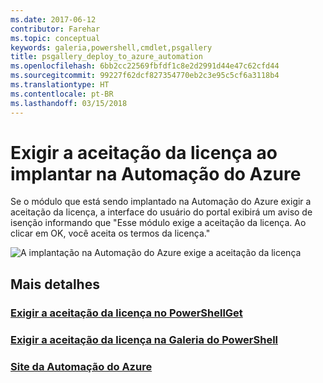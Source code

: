 ```yaml
---
ms.date: 2017-06-12
contributor: Farehar
ms.topic: conceptual
keywords: galeria,powershell,cmdlet,psgallery
title: psgallery_deploy_to_azure_automation
ms.openlocfilehash: 6bb2cc22569fbfdf1c8e2d2991d44e47c62cfd44
ms.sourcegitcommit: 99227f62dcf827354770eb2c3e95c5cf6a3118b4
ms.translationtype: HT
ms.contentlocale: pt-BR
ms.lasthandoff: 03/15/2018
---
```

<a name="require-license-acceptance-on-deploy-to-azure-automation"></a>Exigir a aceitação da licença ao implantar na Automação do Azure
===========================

Se o módulo que está sendo implantado na Automação do Azure exigir a aceitação da licença, a interface do usuário do portal exibirá um aviso de isenção informando que "Esse módulo exige a aceitação da licença. Ao clicar em OK, você aceita os termos da licença."


![A implantação na Automação do Azure exige a aceitação da licença](Images/DeployToAzureAutomationRequireLicenseAcceptanceDisclaimer.png)


## <a name="more-details"></a>Mais detalhes
### <a name="require-license-acceptance-in-powershellgetpsgetmodulerequirelicenseacceptancemd"></a>[Exigir a aceitação da licença no PowerShellGet](../psget/module/RequireLicenseAcceptance.md)
### <a name="require-license-acceptance-in-powershell-gallerypsgalleryrequireslicenseacceptancemd"></a>[Exigir a aceitação da licença na Galeria do PowerShell](psgallery_requires_license_acceptance.md)
### <a name="azure-automation-websitehttpazuremicrosoftcomservicesautomation"></a>[Site da Automação do Azure](http://azure.microsoft.com/services/automation/)

